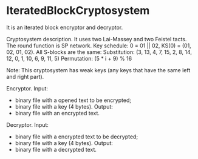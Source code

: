 # IteratedBlockCryptosystem
It is an iterated block encryptor and decryptor. 

Cryptosystem description.
It uses two Lai-Massey and two Feistel tacts. The round function is SP network.
Key schedule: 0 = 01 || 02, KS(0) = (01, 02, 01, 02).
All S-blocks are the same:
Substitution: (3, 13, 4, 7, 15, 2, 8, 14, 12, 0, 1, 10, 6, 9, 11, 5)
Permutation: (5 * i + 9) % 16

Note:
This cryptosystem has weak keys (any keys that have the same left and right part).

Encryptor.
Input: 
 - binary file with a opened text to be encrypted;
 - binary file with a key (4 bytes).
Output:
 - binary file with an encrypted text.

Decryptor.
Input: 
 - binary file with a encrypted text to be decrypted;
 - binary file with a key (4 bytes).
Output:
 - binary file with a decrypted text.
